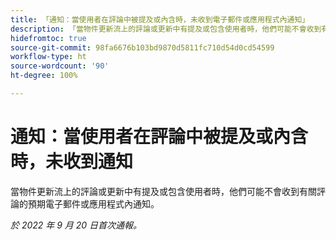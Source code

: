 ```yaml
---
title: 「通知：當使用者在評論中被提及或內含時，未收到電子郵件或應用程式內通知」
description: 「當物件更新流上的評論或更新中有提及或包含使用者時，他們可能不會收到有關評論的預期電子郵件或應用程式內通知。」
hidefromtoc: true
source-git-commit: 98fa6676b103bd9870d5811fc710d54d0cd54599
workflow-type: ht
source-wordcount: '90'
ht-degree: 100%

---
```



# 通知：當使用者在評論中被提及或內含時，未收到通知

當物件更新流上的評論或更新中有提及或包含使用者時，他們可能不會收到有關評論的預期電子郵件或應用程式內通知。

_於 2022 年 9 月 20 日首次通報。_

